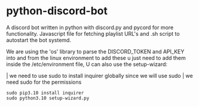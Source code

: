 # python-discord-bot
A discord bot written in python with discord.py and pycord for more functionality.
Javascript file for fetching playlist URL's and .sh script to autostart the bot systemd.

We are using the 'os' library to parse the DISCORD_TOKEN and API_KEY into and from the linux environment 
to add these u just need to add them inside the /etc/environment file, U can also use the setup-wizard:

| we need to use sudo to install inquirer globally since we will use sudo    | we need sudo for the permissions 
```
sudo pip3.10 install inquirer
sudo python3.10 setup-wizard.py
```
